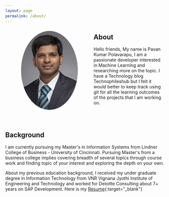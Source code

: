 ```yaml
---
layout: page
permalink: /about/
---
```

<img style="float:left; object-fit: cover; border-radius:50%; margin: 8px 50px" width="180" height="250" src="/assets/images/profile.png" alt="Profile">

## About 
Hello friends, My name is Pavan Kumar Polavarapu, I am a passionate developer interested in Machine Learning and researching more on the topic. I have a Technology blog Technophileshub but I felt it would better to keep track using git for all the learning outcomes of the projects that I am working on.  
<br>
<br>
<br>
## Background
I am currently pursuing my Master's in Information Systems from Lindner College of Business - University of Cincinnati. Pursuing Master's from a business college implies covering breadth of several topics through course work and finding topic of your interest and exploring the depth on your own. 

About my previous education background, I received my under graduate degree in Information Technology from VNR Vignana Jyothi Institute of Engineering and Technology and worked for Deloitte Consulting about 7+ years on SAP Development. Here is my [Resume](http://technophileshub.com/resume/view.php?download_file=Resume.pdf){:target="_blank"}